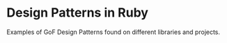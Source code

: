 # Design Patterns in Ruby

Examples of GoF Design Patterns found on different libraries and projects.

